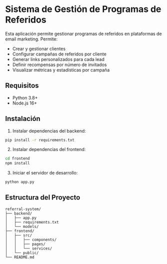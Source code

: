# Sistema de Gestión de Programas de Referidos

Esta aplicación permite gestionar programas de referidos en plataformas de email marketing. Permite:
- Crear y gestionar clientes
- Configurar campañas de referidos por cliente
- Generar links personalizados para cada lead
- Definir recompensas por número de invitados
- Visualizar métricas y estadísticas por campaña

## Requisitos
- Python 3.8+
- Node.js 16+

## Instalación

1. Instalar dependencias del backend:
```bash
pip install -r requirements.txt
```

2. Instalar dependencias del frontend:
```bash
cd frontend
npm install
```

3. Iniciar el servidor de desarrollo:
```bash
python app.py
```

## Estructura del Proyecto
```
referral-system/
├── backend/
│   ├── app.py
│   ├── requirements.txt
│   └── models/
├── frontend/
│   ├── src/
│   │   ├── components/
│   │   ├── pages/
│   │   └── services/
│   └── public/
└── README.md
```
